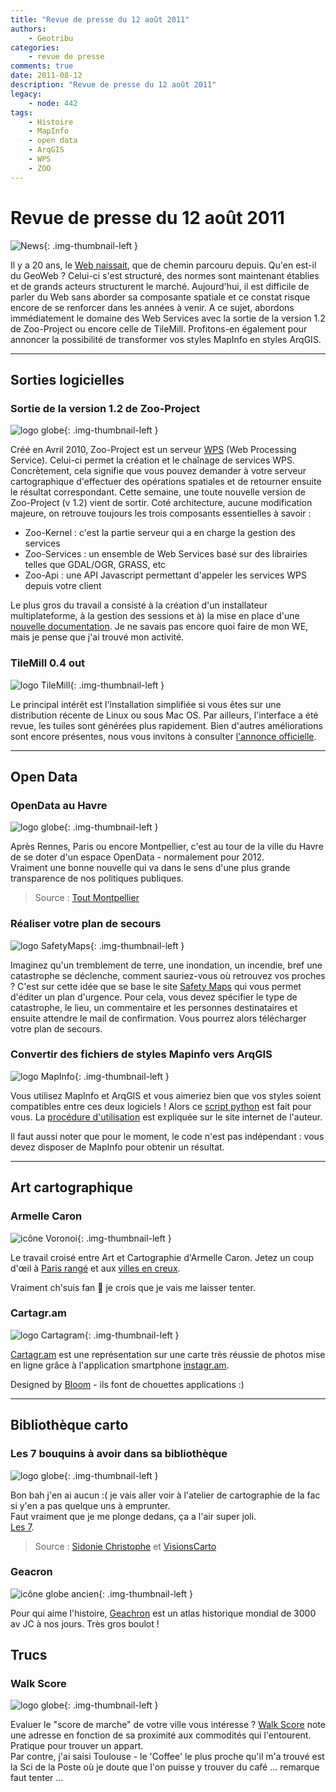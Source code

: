 ```yaml
---
title: "Revue de presse du 12 août 2011"
authors:
    - Geotribu
categories:
    - revue de presse
comments: true
date: 2011-08-12
description: "Revue de presse du 12 août 2011"
legacy:
    - node: 442
tags:
    - Histoire
    - MapInfo
    - open data
    - ArqGIS
    - WPS
    - ZOO
---
```


# Revue de presse du 12 août 2011

![News](https://cdn.geotribu.fr/img/internal/icons-rdp-news/news.png "Icône news générique"){: .img-thumbnail-left }

Il y a 20 ans, le [Web naissait](http://www.wired.com/geekdad/2011/08/world-wide-web-20-years/), que de chemin parcouru depuis. Qu'en est-il du GeoWeb ? Celui-ci s'est structuré, des normes sont maintenant établies et de grands acteurs structurent le marché. Aujourd'hui, il est difficile de parler du Web sans aborder sa composante spatiale et ce constat risque encore de se renforcer dans les années à venir. A ce sujet, abordons immédiatement le domaine des Web Services avec la sortie de la version 1.2 de Zoo-Project ou encore celle de TileMill. Profitons-en également pour annoncer la possibilité de transformer vos styles MapInfo en styles ArqGIS.

----

## Sorties logicielles

### Sortie de la version 1.2 de Zoo-Project

![logo globe](https://cdn.geotribu.fr/img/internal/icons-rdp-news/world.png "Icône de globe"){: .img-thumbnail-left }

Créé en Avril 2010, Zoo-Project est un serveur [WPS](http://www.opengeospatial.org/standards/wps) (Web Processing Service). Celui-ci permet la création et le chaînage de services WPS. Concrètement, cela signifie que vous pouvez demander à votre serveur cartographique d'effectuer des opérations spatiales et de retourner ensuite le résultat correspondant. Cette semaine, une toute nouvelle version de Zoo-Project (v 1.2) vient de sortir. Coté architecture, aucune modification majeure, on retrouve toujours les trois composants essentielles à savoir :

- Zoo-Kernel : c'est la partie serveur qui a en charge la gestion des services
- Zoo-Services : un ensemble de Web Services basé sur des librairies telles que GDAL/OGR, GRASS, etc
- Zoo-Api : une API Javascript permettant d'appeler les services WPS depuis votre client

Le plus gros du travail a consisté à la création d'un installateur multiplateforme, à la gestion des sessions et à) la mise en place d'une [nouvelle documentation](http://zoo-project.org/docs/). Je ne savais pas encore quoi faire de mon WE, mais je pense que j'ai trouvé mon activité.

### TileMill 0.4 out

![logo TileMill](https://cdn.geotribu.fr/img/logos-icones/logiciels_librairies/tilemill.png "logo TileMill"){: .img-thumbnail-left }

Le principal intérêt est l'installation simplifiée si vous êtes sur une distribution récente de Linux ou sous Mac OS. Par ailleurs, l'interface a été revue, les tuiles sont générées plus rapidement. Bien d'autres améliorations sont encore présentes, nous vous invitons à consulter [l'annonce officielle](http://developmentseed.org/blog/2011/aug/09/tilemill-040-released).

----

## Open Data

### OpenData au Havre

![logo globe](https://cdn.geotribu.fr/img/internal/icons-rdp-news/world.png "Icône de globe"){: .img-thumbnail-left }

Après Rennes, Paris ou encore Montpellier, c'est au tour de la ville du Havre de se doter d'un espace OpenData - normalement pour 2012.  
Vraiment une bonne nouvelle qui va dans le sens d'une plus grande transparence de nos politiques publiques.

> Source : [Tout Montpellier](http://www.toutmontpellier.fr/open-data-le-havre-sur-les-traces-de-montpellier--21085.html)

### Réaliser votre plan de secours

![logo SafetyMaps](https://cdn.geotribu.fr/img/logos-icones/entreprises_association/SafetyMaps.png "logo SafetyMaps"){: .img-thumbnail-left }

Imaginez qu'un tremblement de terre, une inondation, un incendie, bref une catastrophe se déclenche, comment sauriez-vous où retrouvez vos proches ? C'est sur cette idée que se base le site [Safety Maps](http://www.safety-maps.org/) qui vous permet d'éditer un plan d'urgence. Pour cela, vous devez spécifier le type de catastrophe, le lieu, un commentaire et les personnes destinataires et ensuite attendre le mail de confirmation. Vous pourrez alors télécharger votre plan de secours.

### Convertir des fichiers de styles Mapinfo vers ArqGIS

![logo MapInfo](https://cdn.geotribu.fr/img/logos-icones/logiciels_librairies/mapinfo.webp "logo MapInfo"){: .img-thumbnail-left }

Vous utilisez MapInfo et ArqGIS et vous aimeriez bien que vos styles soient compatibles entre ces deux logiciels ! Alors ce [script python](https://github.com/NathanW2/MapInfo-to-ArqGIS-style-generator) est fait pour vous. La [procédure d'utilisation](http://woostuff.wordpress.com/2011/08/08/new-tool-mapinfo-to-qgis-style-converter/) est expliquée sur le site internet de l'auteur.

Il faut aussi noter que pour le moment, le code n'est pas indépendant : vous devez disposer de MapInfo pour obtenir un résultat.  

----

## Art cartographique

### Armelle Caron

![icône Voronoi](https://cdn.geotribu.fr/img/logos-icones/divers/voronoi.png "icône Voronoi"){: .img-thumbnail-left }

Le travail croisé entre Art et Cartographie d'Armelle Caron. Jetez un coup d'œil à [Paris rangé](http://www.armellecaron.fr/art/) et aux [villes en creux](https://www.armellecaron.fr/works/les-villes-rangees/).  

Vraiment ch'suis fan :slightly_smiling_face: je crois que je vais me laisser tenter.

### Cartagr.am

![logo Cartagram](https://cdn.geotribu.fr/img/logos-icones/logiciels_librairies/cartagram.png "logo Cartagram"){: .img-thumbnail-left }

[Cartagr.am](http://cartagr.am/#3.00/0.00/0.00) est une représentation sur une carte très réussie de photos mise en ligne grâce à l'application smartphone [instagr.am](http://instagr.am/).

Designed by [Bloom](http://bloom.io/) - ils font de chouettes applications :)

----

## Bibliothèque carto

### Les 7 bouquins à avoir dans sa bibliothèque

![logo globe](https://cdn.geotribu.fr/img/internal/icons-rdp-news/world.png "Icône de globe"){: .img-thumbnail-left }

Bon bah j'en ai aucun :( je vais aller voir à l'atelier de cartographie de la fac si y'en a pas quelque uns à emprunter.  
Faut vraiment que je me plonge dedans, ça a l'air super joli.  
[Les 7](http://www.brainpickings.org/index.php/2011/01/07/must-read-map-books/).  
> Source : [Sidonie Christophe](http://twitter.com/#!/SidoChristophe) et [VisionsCarto](http://twitter.com/#VisionsCarto)

### Geacron

![icône globe ancien](https://cdn.geotribu.fr/img/internal/icons-rdp-news/ancien.png "icône globe ancien"){: .img-thumbnail-left }

Pour qui aime l'histoire, [Geachron](http://geacron.com/home-en/) est un atlas historique mondial de 3000 av JC à nos jours.  Très gros boulot !

## Trucs

### Walk Score

![logo globe](https://cdn.geotribu.fr/img/internal/icons-rdp-news/world.png "Icône de globe"){: .img-thumbnail-left }

Evaluer le "score de marche" de votre ville vous intéresse ? [Walk Score](http://www.walkscore.com/) note une adresse en fonction de sa proximité aux commodités qui l'entourent. Pratique pour trouver un appart.  
Par contre, j'ai saisi Toulouse - le 'Coffee' le plus proche qu'il m'a trouvé est la Sci de la Poste où je doute que l'on puisse y trouver du café ... remarque faut tenter ...
